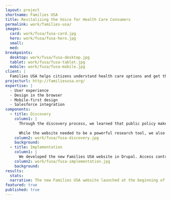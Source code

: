 ```yaml
---
layout: project
shortname: Families USA
title: Revitalizing the Voice for Health Care Consumers
permalink: work/families-usa/
images:
  card: work/fusa/fusa-card.jpg
  hero: work/fusa/fusa-hero.jpg
  small:
  med: 
breakpoints:
  desktop: work/fusa/fusa-desktop.jpg
  tablet: work/fusa/fusa-tablet.jpg
  mobile: work/fusa/fusa-mobile.jpg
client: |
  Families USA helps citizens understand health care options and get their families insured. The organization came to us looking for new website that would serve as the go-to resource for people seeking the most up-to-date information regarding the health care debate and coverage options. Our graphic redesign shifted the website's visual focus from beltway politics to the everyday people needing insurance. We integrated their website with Salsa and Salesforce to engage citizen advocates passionate about affordable and accessible health care.
projecturl: http://familiesusa.org/
expertise: |
  - User experience
  - Design in the browser
  - Mobile-first design
  - Salesforce integration
components:
  - title: Discovery
    column1: |
      Through the discovery process, we learned that public policy makers were a key target audience, and that they needed to be able to quickly access and digest a large volume of content developed by Families USA's expert staff. This led us to the development of a comprehensive tagging system and robust research library interface.
      
      While the website needed to be a powerful research tool, we also encouraged Families USA to invest in a compelling design that would reflect the citizens at the heart of the health care debate.
    column2: work/fusa/fusa-discovery.jpg
    background: 
  - title: Implementation
    column1: |
      We developed the new Families USA website in Drupal. Access control on the new site is managed through a seamless integration with the organization's new Salesforce instance, which was developed by our partners at Idealist Consulting. The research library is powered by [Apache Solr](https://lucene.apache.org/solr/), allowing site visitors to do keyword searches across the content of many hundreds of PDF documents. All of these powerful features are wrapped into a beautiful, mobile-friendly website design.
    column2: work/fusa/fusa-implementation.jpg
    background:  
results:
  stats:
  narrative: The new Families USA website launched at the beginning of March 2014. Within the first few weeks, the organization quickly noticed a boost in website participation among its target audiences and stakeholders. Capturing the attention of website visitors seeking very specific information on the health care debate, the site encourages them to take action and engage through the organization's online advocacy tools.
featured: true
published: true
---
```

